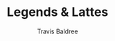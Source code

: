 ---
tag: 📚Book
title: "Legends & Lattes"
author: [Travis Baldree]
category: [Fiction]
isbn: 1250886090 9781250886095
cover: http://books.google.com/books/content?id=7lJzEAAAQBAJ&printsec=frontcover&img=1&zoom=1&edge=curl&source=gbs_api
status: unread
Location: Digital
alias: Template
---